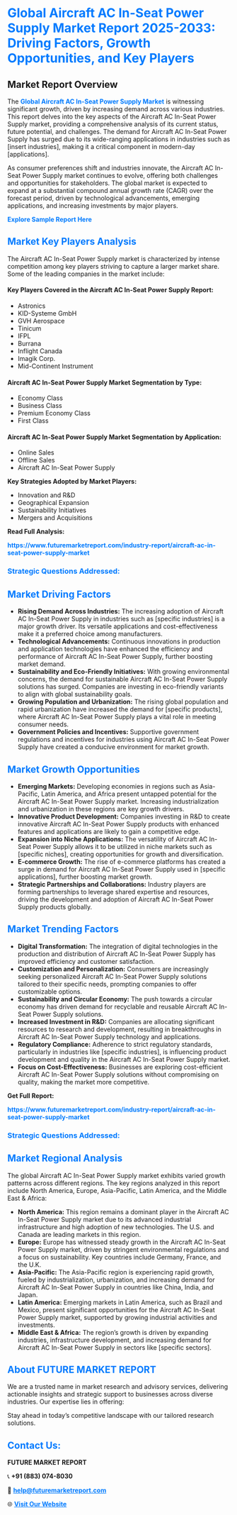 <h1 style="color: #007BFF;">Global Aircraft AC In-Seat Power Supply Market Report 2025-2033: Driving Factors, Growth Opportunities, and Key Players</h1>

<section id="overview">
<h2>Market Report Overview</h2>
<p>The <a href="https://www.futuremarketreport.com/industry-report/aircraft-ac-in-seat-power-supply-market" style="color: #007BFF; text-decoration: none;"><strong>Global Aircraft AC In-Seat Power Supply Market</strong></a> is witnessing significant growth, driven by increasing demand across various industries. This report delves into the key aspects of the Aircraft AC In-Seat Power Supply market, providing a comprehensive analysis of its current status, future potential, and challenges. The demand for Aircraft AC In-Seat Power Supply has surged due to its wide-ranging applications in industries such as [insert industries], making it a critical component in modern-day [applications].</p>
<p>As consumer preferences shift and industries innovate, the Aircraft AC In-Seat Power Supply market continues to evolve, offering both challenges and opportunities for stakeholders. The global market is expected to expand at a substantial compound annual growth rate (CAGR) over the forecast period, driven by technological advancements, emerging applications, and increasing investments by major players.</p>
</section>

<section id="overview">
<p><a href="https://www.futuremarketreport.com/request-sample/reportId=113040" style="color: #007BFF; text-decoration: none;"><strong>Explore Sample Report Here</strong></a></p>
</section>

<section id="key-players">
<h2 style="color: #007BFF;">Market Key Players Analysis</h2>
<p>The Aircraft AC In-Seat Power Supply market is characterized by intense competition among key players striving to capture a larger market share. Some of the leading companies in the market include:</p>
<h4>Key Players Covered in the Aircraft AC In-Seat Power Supply Report:</h4>
<ul><li>Astronics</li><li>KID-Systeme GmbH</li><li>GVH Aerospace</li><li>Tinicum</li><li>IFPL</li><li>Burrana</li><li>Inflight Canada</li><li>Imagik Corp.</li><li>Mid-Continent Instrument</li></ul>
<h4>Aircraft AC In-Seat Power Supply Market Segmentation by Type:</h4>
<ul><li>Economy Class</li><li>Business Class</li><li>Premium Economy Class</li><li>First Class</li></ul>

<h4>Aircraft AC In-Seat Power Supply Market Segmentation by Application:</h4>
<ul><li>Online Sales</li><li>Offline Sales</li><li>Aircraft AC In-Seat Power Supply</li></ul>
<p><strong>Key Strategies Adopted by Market Players:</strong></p>
<ul>
<li>Innovation and R&D</li>
<li>Geographical Expansion</li>
<li>Sustainability Initiatives</li>
<li>Mergers and Acquisitions</li>
</ul>
</section>

<section>
<p><strong>Read Full Analysis: </strong></p><a href="https://www.futuremarketreport.com/industry-report/aircraft-ac-in-seat-power-supply-market" style="color: #007BFF; text-decoration: none;"><strong>https://www.futuremarketreport.com/industry-report/aircraft-ac-in-seat-power-supply-market</strong></a>
<h3 style="color: #007BFF;">Strategic Questions Addressed:</h3>
</section>

<section id="driving-factors">
<h2 style="color: #007BFF;">Market Driving Factors</h2>
<ul>
<li><strong>Rising Demand Across Industries:</strong> The increasing adoption of Aircraft AC In-Seat Power Supply in industries such as [specific industries] is a major growth driver. Its versatile applications and cost-effectiveness make it a preferred choice among manufacturers.</li>
<li><strong>Technological Advancements:</strong> Continuous innovations in production and application technologies have enhanced the efficiency and performance of Aircraft AC In-Seat Power Supply, further boosting market demand.</li>
<li><strong>Sustainability and Eco-Friendly Initiatives:</strong> With growing environmental concerns, the demand for sustainable Aircraft AC In-Seat Power Supply solutions has surged. Companies are investing in eco-friendly variants to align with global sustainability goals.</li>
<li><strong>Growing Population and Urbanization:</strong> The rising global population and rapid urbanization have increased the demand for [specific products], where Aircraft AC In-Seat Power Supply plays a vital role in meeting consumer needs.</li>
<li><strong>Government Policies and Incentives:</strong> Supportive government regulations and incentives for industries using Aircraft AC In-Seat Power Supply have created a conducive environment for market growth.</li>
</ul>
</section>

<section id="growth-opportunities">
<h2 style="color: #007BFF;">Market Growth Opportunities</h2>
<ul>
<li><strong>Emerging Markets:</strong> Developing economies in regions such as Asia-Pacific, Latin America, and Africa present untapped potential for the Aircraft AC In-Seat Power Supply market. Increasing industrialization and urbanization in these regions are key growth drivers.</li>
<li><strong>Innovative Product Development:</strong> Companies investing in R&D to create innovative Aircraft AC In-Seat Power Supply products with enhanced features and applications are likely to gain a competitive edge.</li>
<li><strong>Expansion into Niche Applications:</strong> The versatility of Aircraft AC In-Seat Power Supply allows it to be utilized in niche markets such as [specific niches], creating opportunities for growth and diversification.</li>
<li><strong>E-commerce Growth:</strong> The rise of e-commerce platforms has created a surge in demand for Aircraft AC In-Seat Power Supply used in [specific applications], further boosting market growth.</li>
<li><strong>Strategic Partnerships and Collaborations:</strong> Industry players are forming partnerships to leverage shared expertise and resources, driving the development and adoption of Aircraft AC In-Seat Power Supply products globally.</li>
</ul>
</section>

<section id="trending-factors">
<h2 style="color: #007BFF;">Market Trending Factors</h2>
<ul>
<li><strong>Digital Transformation:</strong> The integration of digital technologies in the production and distribution of Aircraft AC In-Seat Power Supply has improved efficiency and customer satisfaction.</li>
<li><strong>Customization and Personalization:</strong> Consumers are increasingly seeking personalized Aircraft AC In-Seat Power Supply solutions tailored to their specific needs, prompting companies to offer customizable options.</li>
<li><strong>Sustainability and Circular Economy:</strong> The push towards a circular economy has driven demand for recyclable and reusable Aircraft AC In-Seat Power Supply solutions.</li>
<li><strong>Increased Investment in R&D:</strong> Companies are allocating significant resources to research and development, resulting in breakthroughs in Aircraft AC In-Seat Power Supply technology and applications.</li>
<li><strong>Regulatory Compliance:</strong> Adherence to strict regulatory standards, particularly in industries like [specific industries], is influencing product development and quality in the Aircraft AC In-Seat Power Supply market.</li>
<li><strong>Focus on Cost-Effectiveness:</strong> Businesses are exploring cost-efficient Aircraft AC In-Seat Power Supply solutions without compromising on quality, making the market more competitive.</li>
</ul>
</section>

<section>
<p><strong>Get Full Report: </strong></p><a href="https://www.futuremarketreport.com/industry-report/aircraft-ac-in-seat-power-supply-market" style="color: #007BFF; text-decoration: none;"><strong>https://www.futuremarketreport.com/industry-report/aircraft-ac-in-seat-power-supply-market</strong></a>
<h3 style="color: #007BFF;">Strategic Questions Addressed:</h3>
</section>


<section id="regional-analysis">
<h2 style="color: #007BFF;">Market Regional Analysis</h2>
<p>The global Aircraft AC In-Seat Power Supply market exhibits varied growth patterns across different regions. The key regions analyzed in this report include North America, Europe, Asia-Pacific, Latin America, and the Middle East & Africa:</p>
<ul>
<li><strong>North America:</strong> This region remains a dominant player in the Aircraft AC In-Seat Power Supply market due to its advanced industrial infrastructure and high adoption of new technologies. The U.S. and Canada are leading markets in this region.</li>
<li><strong>Europe:</strong> Europe has witnessed steady growth in the Aircraft AC In-Seat Power Supply market, driven by stringent environmental regulations and a focus on sustainability. Key countries include Germany, France, and the U.K.</li>
<li><strong>Asia-Pacific:</strong> The Asia-Pacific region is experiencing rapid growth, fueled by industrialization, urbanization, and increasing demand for Aircraft AC In-Seat Power Supply in countries like China, India, and Japan.</li>
<li><strong>Latin America:</strong> Emerging markets in Latin America, such as Brazil and Mexico, present significant opportunities for the Aircraft AC In-Seat Power Supply market, supported by growing industrial activities and investments.</li>
<li><strong>Middle East & Africa:</strong> The region’s growth is driven by expanding industries, infrastructure development, and increasing demand for Aircraft AC In-Seat Power Supply in sectors like [specific sectors].</li>
</ul>
</section>

<footer>
<h2 style="color: #007BFF;">About FUTURE MARKET REPORT</h2>
<p>We are a trusted name in market research and advisory services, delivering actionable insights and strategic support to businesses across diverse industries. Our expertise lies in offering:</p>

<p>Stay ahead in today’s competitive landscape with our tailored research solutions.</p>

<h2 style="color: #007BFF;">Contact Us:</h2>
<p><strong>FUTURE MARKET REPORT</strong></p>
<p>📞 <strong>+91 (883) 074-8030</strong></p>
<p>📧 <strong><a href="mailto:help@futuremarketreport.com" style="color: #007BFF;">help@futuremarketreport.com</a></strong></p>
<p>🌐 <strong><a href="https://www.futuremarketreport.com/" style="color: #007BFF;">Visit Our Website</a></strong></p>
</footer>